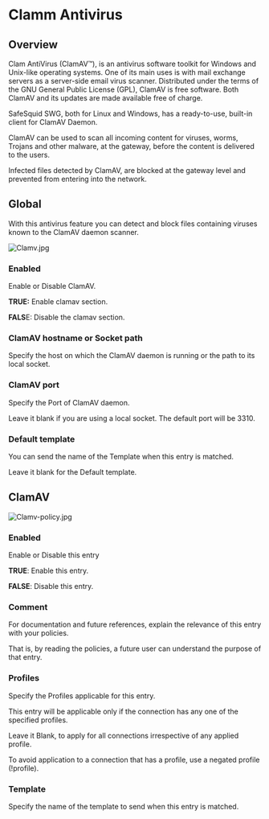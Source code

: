 # Clamm Antivirus

## Overview

Clam AntiVirus (ClamAV™), is an antivirus software toolkit for Windows and Unix-like operating systems. One of its main uses is with mail exchange servers as a server-side email virus scanner. Distributed under the terms of the GNU General Public License (GPL), ClamAV is free software. Both ClamAV and its updates are made available free of charge.

SafeSquid SWG, both for Linux and Windows, has a ready-to-use, built-in client for ClamAV Daemon.

ClamAV can be used to scan all incoming content for viruses, worms, Trojans and other malware, at the gateway, before the content is delivered to the users.

Infected files detected by ClamAV, are blocked at the gateway level and prevented from entering into the network.

## Global

With this antivirus feature you can detect and block files containing viruses known to the ClamAV daemon scanner.

![Clamv.jpg](/img/Configure/Real_Time_Content_Activity/Clam_antivirus/image1.webp)

### Enabled

Enable or Disable ClamAV.

**TRUE:** Enable clamav section.

**FALS**E: Disable the clamav section.

### ClamAV hostname or Socket path

Specify the host on which the ClamAV daemon is running or the path to its local socket.

### ClamAV port

Specify the Port of ClamAV daemon.

Leave it blank if you are using a local socket. The default port will be 3310.

### Default template

You can send the name of the Template when this entry is matched.

Leave it blank for the Default template.

## ClamAV

![Clamv-policy.jpg](/img/Configure/Real_Time_Content_Activity/Clam_antivirus/image2.webp)

### Enabled

Enable or Disable this entry

**TRUE**: Enable this entry.

**FALSE**: Disable this entry.

### Comment

For documentation and future references, explain the relevance of this entry with your policies.

That is, by reading the policies, a future user can understand the purpose of that entry.

### Profiles

Specify the Profiles applicable for this entry.

This entry will be applicable only if the connection has any one of the specified profiles.

Leave it Blank, to apply for all connections irrespective of any applied profile.

To avoid application to a connection that has a profile, use a negated profile (!profile).

### Template

Specify the name of the template to send when this entry is matched.